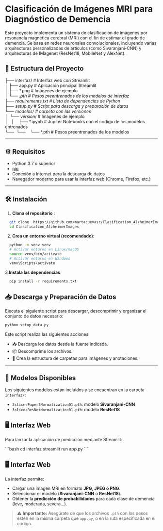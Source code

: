 # Clasificación de Imágenes MRI para Diagnóstico de Demencia

Este proyecto implementa un sistema de clasificación de imágenes por resonancia magnética cerebral (MRI) con el fin de estimar el grado de demencia. Se basa en redes neuronales convolucionales, incluyendo varias arquitecturas personalizadas de artículos (como Sivaranjani-CNN) y arquitecturas de IMagenet (ResNet18, MobileNet y AlexNet).

## 📁 Estructura del Proyecto

├── interfaz/ # Interfaz web con Streamlit<br>
│ ├── app.py # Aplicación principal Streamlit<br>
│ ├── *.png # Imágenes de ejemplo<br>
│ └── *.pth # Pesos preentrenados de los modelos de interfaz<br>
├── requirements.txt # Lista de dependencias de Python<br>
├── setup.py # Script para descarga y preparación de datos<br>
└── modelos/ # carpeta con las versiones<br>
│&nbsp;&nbsp;└── version*/ # Imágenes de ejemplo<br>
│&nbsp;&nbsp;&nbsp;│   &nbsp;&nbsp;   ├── *.ipynb # Jupiter Notebooks con el codigo de los modelos entrenados<br>
└──&nbsp;&nbsp;└──  &nbsp;&nbsp;  └── *.pth # Pesos preentrenados de los modelos<br>

---

## ⚙️ Requisitos

- Python 3.7 o superior
- [pip](https://pip.pypa.io/)
- Conexión a Internet para la descarga de datos
- Navegador moderno para usar la interfaz web (Chrome, Firefox, etc.)

---

## 🛠️ Instalación

1. **Clona el repositorio** :

```bash
  git clone  https://github.com/martacuevasr/Clasification_AlzheimerImages.git
  cd Clasification_AlzheimerImages
```

2. **Crea un entorno virtual (recomendado)**:

```bash
  python -m venv venv
  # Activar entorno en Linux/macOS
  source venv/bin/activate
  # Activar entorno en Windows
  venv\Scripts\activate
```
3.**Instala las dependencias**:

```bash
  pip install -r requirements.txt
```

## 📥 Descarga y Preparación de Datos

Ejecuta el siguiente script para descargar, descomprimir y organizar el conjunto de datos necesario:

```bash
python setup_data.py
```

Este script realiza las siguientes acciones:

- 📥 Descarga los datos desde la fuente indicada.
- 📦 Descomprime los archivos.
- 📂 Crea la estructura de carpetas para imágenes y anotaciones.

---

## 🧠 Modelos Disponibles

Los siguientes modelos están incluidos y se encuentran en la carpeta `interfaz/`:

- `3slicesPaper2Normalization01.pth`: modelo **Sivaranjani-CNN**
- `3slicesResNetNormalization01.pth`: modelo **ResNet18**

## 🖥️ Interfaz Web

Para lanzar la aplicación de predicción mediante Streamlit:

´´´bash
cd interfaz
streamlit run app.py
´´´

## 🖥️ Interfaz Web

La interfaz permite:

- Cargar una imagen MRI en formato **JPG, JPEG o PNG**.
- Seleccionar el modelo (**Sivaranjani-CNN** o **ResNet18**).
- Obtener la **predicción de probabilidades** para cada clase de demencia (leve, moderada, severa...).

> ⚠️ **Importante:** Asegúrate de que los archivos `.pth` con los pesos estén en la misma carpeta que `app.py`, o en la ruta especificada en el código.



